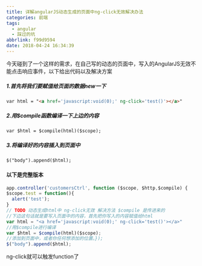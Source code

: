 ```yaml
---
title: 详解angularJS动态生成的页面中ng-click无效解决办法
categories: 前端
tags:
  - angular
  - 踩过的坑
abbrlink: f99d9594
date: 2018-04-24 16:34:39
---
```


今天碰到了一个这样的需求，在自己写的动态的页面中，写入的AngularJS无效不能点击响应事件，以下给出代码以及解决方案

<h5> 1.首先将我们要赋值给页面的数据new一下</h5>

```html
var html = "<a href='javascript:void(0);' ng-click='test()'></a>"
```  

<h5>2.用$compile函数编译一下上边的内容</h5>

```html
var $html = $compile(html)($scope);
```

<h5>3.将编译好的内容插入到页面中</h5>

```html
$("body").append($html);
 ```
<h4>以下是完整版本</h4>

```js
app.controller('customersCtrl', function ($scope, $http,$compile) { 
$scope.test = function(){ 
  alert('test'); 
} 
// TODO 动态生成html中 ng-click无效 解决方法 $compile 是传进来的 
//下边这句话就是要写入页面中的内容，首先把你写入的内容赋值给html 
var html = "<a href='javascript:void(0);' ng-click='test()'></a>"
//用$compile进行编译 
var $html = $compile(html)($scope); 
//添加到页面中，或者你任何想添加的位置。}); 
$("body").append($html); 

```

ng-click就可以触发function了  